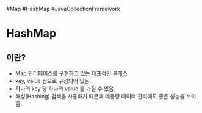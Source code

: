 #Map #HashMap #JavaCollectionFramework 

# HashMap


## 이란?
* Map 인터페이스를 구현하고 있는 대표적인 클래스
* key, value 쌍으로 구성되어 있음.
* 하나의 key 당 하나의 value 를 가질 수 있음.
* 해싱(Hashing) 검색을 사용하기 때문에 데용량 데이터 관리에도 좋은 성능을 보여줌.